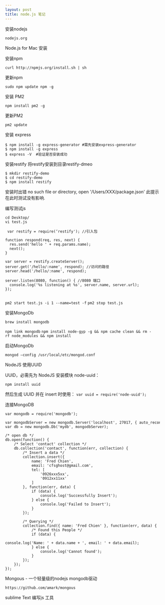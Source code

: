 ```yaml
---
layout: post
title: node.js 笔记
---
```


安装nodejs

`nodejs.org`

Node.js for Mac 安装

安装npm

`curl http://npmjs.org/install.sh | sh`

更新npm

`sudo npm update npm -g`

安装 PM2

`npm install pm2 -g`

更新PM2

`pm2 update`

安装 express

```
$ npm install -g express-generator #需先安装express-generator  
$ npm install -g express  
$ express -V  #验证是否安装成功  

```

安装restify
将restify安装到目录restify-dmeo

```
$ mkdir restify-demo
$ cd restify-demo
$ npm install restify

```

安装时出错 no such file or directory, open '/Users/XXX/package.json'
此提示在此时测试没有影响.

编写测试js

```
cd Desktop/
vi test.js

```

```
 var restify = require(‘restify'); //引入包

function respond(req, res, next) {
  res.send('hello ' + req.params.name);
  next();
}

var server = restify.createServer();
server.get('/hello/:name', respond); //访问的路径
server.head('/hello/:name', respond);

server.listen(8080, function() { //8080 端口 
  console.log('%s listening at %s', server.name, server.url);
});


```

`pm2 start test.js -i 1 --name=test -f`
`pm2 stop test.js`

安装MongoDb

`brew install mongodb`

`npm link mongodb`
`npm install node-gyp -g && npm cache clean && rm -rf node_modules && npm install`

启动MongoDb

`mongod —config /usr/local/etc/mongod.conf`

NodeJS 使用UUID

UUID，必需先为 NodeJS 安装模块 node-uuid：

`npm install uuid`

然后生成 UUID 并在 insert 时使用：
`var uuid = require('node-uuid');`

连接MongoDB

```
var mongodb = require('mongodb');

var mongodbServer = new mongodb.Server('localhost', 27017, { auto_reconnect: true, poolSize: 10 });
var db = new mongodb.Db('mydb', mongodbServer);

/* open db */
db.open(function() {
    /* Select 'contact' collection */
    db.collection('contact', function(err, collection) {
        /* Insert a data */
        collection.insert({
            name: 'Fred Chien',
            email: 'cfsghost@gmail.com',
            tel: [
                '0926xxx5xx',
                '0912xx11xx'
            ]
        }, function(err, data) {
            if (data) {
                console.log('Successfully Insert');
            } else {
                console.log('Failed to Insert');
            }
        });

        /* Querying */
        collection.find({ name: 'Fred Chien' }, function(err, data) {
            /* Found this People */
            if (data) {
                console.log('Name: ' + data.name + ', email: ' + data.email);
            } else {
                console.log('Cannot found');
            }
        });
    });
});

```

Mongous - 一个轻量级的nodejs mongodb驱动

`https://github.com/amark/mongous`

sublime Text 编写js 工具